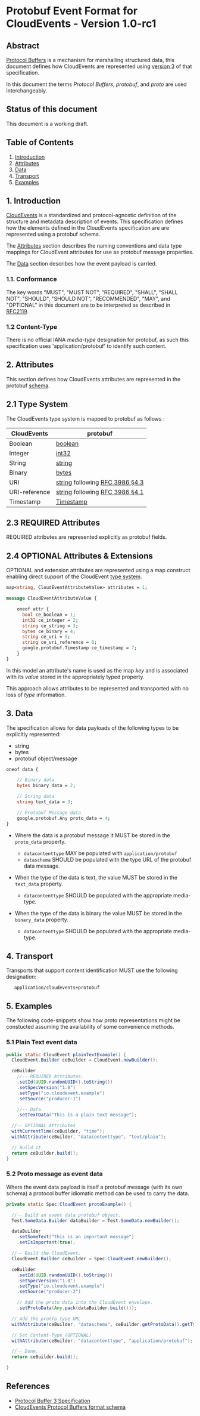 # Protobuf Event Format for CloudEvents - Version 1.0-rc1

## Abstract

[Protocol Buffers][proto-home] is a mechanism for marshalling structured data,
this document defines how CloudEvents are represented using [version 3][proto-3]
of that specification.

In this document the terms *Protocol Buffers*, *protobuf*, and *proto* are used
interchangeably.

## Status of this document

This document is a working draft.

## Table of Contents

1. [Introduction](#1-introduction)
2. [Attributes](#2-attributes)
3. [Data](#3-data)
4. [Transport](#4-transport)
5. [Examples](#5-examples)

## 1. Introduction

[CloudEvents][ce] is a standardized and protocol-agnostic definition of the
structure and metadata description of events. This specification defines how the
elements defined in the CloudEvents specification are are represented using
a protobuf schema.

The [Attributes](#2-attributes) section describes the naming conventions and
data type mappings for CloudEvent attributes for use as protobuf message
properties.

The [Data](#3-data) section describes how the event payload is carried.

### 1.1. Conformance

The key words "MUST", "MUST NOT", "REQUIRED", "SHALL", "SHALL NOT", "SHOULD",
"SHOULD NOT", "RECOMMENDED", "MAY", and "OPTIONAL" in this document are to be
interpreted as described in [RFC2119][rfc2119].

### 1.2 Content-Type

There is no official IANA *media-type* designation for protobuf, as such this
specification uses 'application/protobuf' to identify such content.

## 2. Attributes

This section defines how CloudEvents attributes are represented in the protobuf
[schema][proto-schema].

## 2.1 Type System

The CloudEvents type system is mapped to protobuf as follows :

| CloudEvents   | protobuf |
| ------------- | ---------------------------------------------------------------------- |
| Boolean       | [boolean][proto-scalars] |
| Integer       | [int32][proto-scalars] |
| String        | [string][proto-scalars] |
| Binary        | [bytes][proto-scalars] |
| URI           | [string][proto-scalars] following [RFC 3986 §4.3][rfc3986-section43]|
| URI-reference | [string][proto-scalars] following [RFC 3986 §4.1][rfc3986-section41] |
| Timestamp     | [Timestamp][proto-timestamp]  |

## 2.3 REQUIRED Attributes

REQUIRED attributes are represented explicitly as protobuf fields.

## 2.4 OPTIONAL Attributes & Extensions

OPTIONAL and extension attributes are represented using a map construct enabling
direct support of the CloudEvent [type system][ce-types].

```proto
map<string, CloudEventAttributeValue> attributes = 1;

message CloudEventAttributeValue {

    oneof attr {
      bool ce_boolean = 1;
      int32 ce_integer = 2;
      string ce_string = 3;
      bytes ce_binary = 4;
      string ce_uri = 5;
      string ce_uri_reference = 6;
      google.protobuf.Timestamp ce_timestamp = 7;
    }
}
```

In this model an attribute's name is used as the map *key* and is
associated with its *value* stored in the appropriately typed property.

This approach allows attributes to be represented and transported
with no loss of *type* information.

## 3. Data

The specification allows for data payloads of the following types to be explicitly represented:

* string
* bytes
* protobuf object/message

```proto
oneof data {

    // Binary data
    bytes binary_data = 2;

    // String data
    string text_data = 3;

    // Protobuf Message data
    google.protobuf.Any proto_data = 4;
}
```

* Where the data is a protobuf message it MUST be stored in the `proto_data` property.
  * `datacontenttype` MAY be populated with `application/protobuf`
  * `dataschema` SHOULD be populated with the type URL of the protobuf data message.

* When the type of the data is text, the value MUST be stored in the `text_data` property.
  * `datacontenttype` SHOULD be populated with the appropriate media-type.

* When the type of the data is binary the value MUST be stored in the `binary_data` property.
  * `datacontenttype` SHOULD be populated with the appropriate media-type.



## 4. Transport

Transports that support content identification MUST use the following designation:

```text
   application/cloudevents+protobuf
```

## 5. Examples

The following code-snippets show how proto representations might be constucted
assuming the availability of some convenience methods.

### 5.1 Plain Text event data

```java
public static CloudEvent plainTextExample() {
  CloudEvent.Builder ceBuilder = CloudEvent.newBuilder();

  ceBuilder
    //-- REQUIRED Attributes.
    .setId(UUID.randomUUID().toString())
    .setSpecVersion("1.0")
    .setType("io.cloudevent.example")
    .setSource("producer-1")

    //-- Data.
    .setTextData("This is a plain text message");

  //-- OPTIONAL Attributes
  withCurrentTime(ceBuilder, "time");
  withAttribute(ceBuilder, "datacontenttype", "text/plain");

  // Build it.
  return ceBuilder.build();
}

```

### 5.2 Proto message as event data

Where the event data payload is itself a protobuf message (with its own schema)
a protocol buffer idiomatic method can be used to carry the data.

```java
private static Spec.CloudEvent protoExample() {

  //-- Build an event data protobuf object.
  Test.SomeData.Builder dataBuilder = Test.SomeData.newBuilder();

  dataBuilder
    .setSomeText("this is an important message")
    .setIsImportant(true);

  //-- Build the CloudEvent.
  CloudEvent.Builder ceBuilder = Spec.CloudEvent.newBuilder();

  ceBuilder
    .setId(UUID.randomUUID().toString())
    .setSpecVersion("1.0")
    .setType("io.cloudevent.example")
    .setSource("producer-2")

    // Add the proto data into the CloudEvent envelope.
    .setProtoData(Any.pack(dataBuilder.build()));

  // Add the protto type URL
  withAttribute(ceBuilder, "dataschema", ceBuilder.getProtoData().getTypeUrl());

  // Set Content-Type (OPTIONAL)
  withAttribute(ceBuilder, "datacontenttype", "application/protobuf");

  //-- Done.
  return ceBuilder.build();

}
```

## References

* [Protocol Buffer 3 Specification][proto-3]
* [CloudEvents Protocol Buffers format schema][proto-schema]

[Proto-3]: https://developers.google.com/protocol-buffers/docs/reference/proto3-spec
[proto-home]: https://developers.google.com/protocol-buffers
[proto-scalars]: https://developers.google.com/protocol-buffers/docs/proto3#scalar
[proto-wellknown]: https://developers.google.com/protocol-buffers/docs/reference/google.protobuf
[proto-timestamp]: https://developers.google.com/protocol-buffers/docs/reference/google.protobuf#google.protobuf.Timestamp
[proto-schema]: ./spec.proto
[json-format]: ./json-format.md
[ce]: ./spec.md
[ce-types]: ./spec.md#type-system
[rfc2119]: https://tools.ietf.org/html/rfc2119
[rfc3986-section41]: https://tools.ietf.org/html/rfc3986#section-4.1
[rfc3986-section43]: https://tools.ietf.org/html/rfc3986#section-4.3
[rfc3339]: https://tools.ietf.org/html/rfc3339
